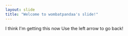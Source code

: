 ```yaml
---
layout: slide
title: "Welcome to wombatpandaa's slide!"
---
```

I think I'm getting this now
Use the left arrow to go back!
